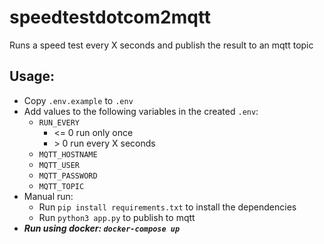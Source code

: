 speedtestdotcom2mqtt
====================

Runs a speed test every X seconds and publish the result to an mqtt topic   

Usage:
------
 * Copy `.env.example` to `.env`
 * Add values to the following variables in the created `.env`:
    * `RUN_EVERY` 
        * \<= 0  run only once
        * \> 0  run every X seconds
    * `MQTT_HOSTNAME`
    * `MQTT_USER`
    * `MQTT_PASSWORD`
    * `MQTT_TOPIC`
 * Manual run:
     * Run `pip install requirements.txt` to install the dependencies
     * Run `python3 app.py` to publish to mqtt
 * ***Run using docker: `docker-compose up`***

